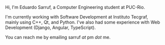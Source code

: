 Hi, I'm Eduardo Sarruf, a Computer Engineering student at PUC-Rio.

I'm currently working with Software Development at Instituto Tecgraf, mainly using C++, Qt, and Python.
I've also had some experience with Web Development (Django, Angular, TypeScript).

You can reach me by emailing sarruf *at* pm *dot* me. 

